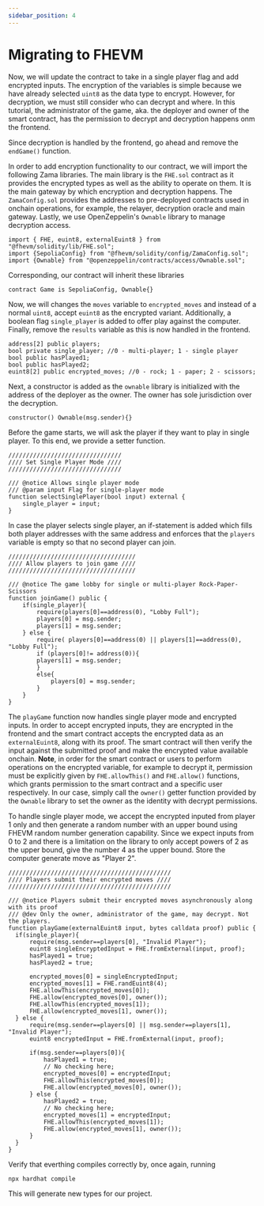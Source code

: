 ```yaml
---
sidebar_position: 4
---
```


# Migrating to FHEVM

Now, we will update the contract to take in a single player flag and add encrypted inputs. The encryption of the variables is simple because we have already selected `uint8` as the data type to encrypt. However, for decryption, we must still consider who can decrypt and where. In this tutorial, the administrator of the game, aka. the deployer and owner of the smart contract, has the permission to decrypt and decryption happens onm the frontend.

Since decryption is handled by the frontend, go ahead and remove the `endGame()` function.

In order to add encryption functionality to our contract, we will import the following Zama libraries. The main library is the `FHE.sol` contract as it provides the encrypted types as well as the ability to operate on them. It is the main gateway by which encryption and decryption happens. The `ZamaConfig.sol` provides the addresses to pre-deployed contracts used in onchain operations, for example, the relayer, decryption oracle and main gateway. Lastly, we use OpenZeppelin's `Ownable` library to manage decryption access.

```solidity
import { FHE, euint8, externalEuint8 } from "@fhevm/solidity/lib/FHE.sol";
import {SepoliaConfig} from "@fhevm/solidity/config/ZamaConfig.sol";
import {Ownable} from "@openzeppelin/contracts/access/Ownable.sol";
```

Corresponding, our contract will inherit these libraries
```solidity
contract Game is SepoliaConfig, Ownable{}
```

Now, we will changes the `moves` variable to `encrypted_moves` and instead of a normal `uint8`, accept `euint8` as the encrypted variant. Additionally, a boolean flag `single_player` is added to offer play against the computer. Finally, remove the `results` variable as this is now handled in the frontend. 
```solidity
address[2] public players;
bool private single_player; //0 - multi-player; 1 - single player
bool public hasPlayed1;
bool public hasPlayed2;
euint8[2] public encrypted_moves; //0 - rock; 1 - paper; 2 - scissors;
```
Next, a constructor is added as the `ownable` library is initialized with the address of the deployer as the owner. The owner has sole jurisdiction over the decryption.
```solidity
constructor() Ownable(msg.sender){}
```

Before the game starts, we will ask the player if they want to play in single player. To this end, we provide a setter function.
```solidity
//////////////////////////////// 
//// Set Single Player Mode ////
////////////////////////////////

/// @notice Allows single player mode
/// @param input Flag for single-player mode 
function selectSinglePlayer(bool input) external {
    single_player = input;
}
```
In case the player selects single player, an if-statement is added which fills both player addresses with the same address and enforces that the `players` variable is empty so that no second player can join.
```solidity
//////////////////////////////////// 
//// Allow players to join game ////
//////////////////////////////////// 

/// @notice The game lobby for single or multi-player Rock-Paper-Scissors
function joinGame() public {
    if(single_player){
        require(players[0]==address(0), "Lobby Full");
        players[0] = msg.sender;
        players[1] = msg.sender;
    } else {
        require( players[0]==address(0) || players[1]==address(0), "Lobby Full");
        if (players[0]!= address(0)){
        players[1] = msg.sender;
        }
        else{
            players[0] = msg.sender;
        }
    }
}
```
The `playGame` function now handles single player mode and encrypted inputs. In order to accept encrypted inputs, they are encrypted in the frontend and the smart contract accepts the encrypted data as an `externalEuint8`, along with its proof. The smart contract will then verify the input against the submitted proof and make the encrypted value available onchain. **Note**, in order for the smart contract or users to perform operations on the encrypted variable, for example to decrypt it, permission must be explicitly given by `FHE.allowThis()` and `FHE.allow()` functions, which grants permission to the smart contract and a specific user respectively. In our case, simply call the `owner()` getter function provided by the `Ownable` library to set the owner as the identity with decrypt permissions.

To handle single player mode, we accept the encrypted inputed from player 1 only and then generate a random number with an upper bound using FHEVM random number generation capability. Since we expect inputs from 0 to 2 and there is a limitation on the library to only accept powers of 2 as the upper bound, give the number 4 as the upper bound. Store the computer generate move as "Player 2".

```solidity
////////////////////////////////////////////// 
//// Players submit their encrypted moves ////
////////////////////////////////////////////// 

/// @notice Players submit their encrypted moves asynchronously along with its proof
/// @dev Only the owner, administrator of the game, may decrypt. Not the players.
function playGame(externalEuint8 input, bytes calldata proof) public {
  if(single_player){
      require(msg.sender==players[0], "Invalid Player");
      euint8 singleEncryptedInput = FHE.fromExternal(input, proof);
      hasPlayed1 = true;
      hasPlayed2 = true;
      
      encrypted_moves[0] = singleEncryptedInput;
      encrypted_moves[1] = FHE.randEuint8(4);
      FHE.allowThis(encrypted_moves[0]);
      FHE.allow(encrypted_moves[0], owner());
      FHE.allowThis(encrypted_moves[1]);
      FHE.allow(encrypted_moves[1], owner());
  } else {
      require(msg.sender==players[0] || msg.sender==players[1], "Invalid Player");
      euint8 encryptedInput = FHE.fromExternal(input, proof);
      
      if(msg.sender==players[0]){
          hasPlayed1 = true;
          // No checking here;
          encrypted_moves[0] = encryptedInput;
          FHE.allowThis(encrypted_moves[0]);
          FHE.allow(encrypted_moves[0], owner());
      } else {
          hasPlayed2 = true;
          // No checking here;
          encrypted_moves[1] = encryptedInput;
          FHE.allowThis(encrypted_moves[1]);
          FHE.allow(encrypted_moves[1], owner());
      }
  }
}
```

Verify that everthing compiles correctly by, once again, running
```bash
npx hardhat compile
```

This will generate new types for our project.
